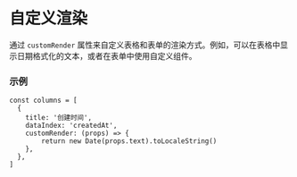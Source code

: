 # 自定义渲染

通过 `customRender` 属性来自定义表格和表单的渲染方式。例如，可以在表格中显示日期格式化的文本，或者在表单中使用自定义组件。

### 示例
```
const columns = [
  {
    title: '创建时间',
    dataIndex: 'createdAt',
    customRender: (props) => {
        return new Date(props.text).toLocaleString()
    },
  },
]
```

